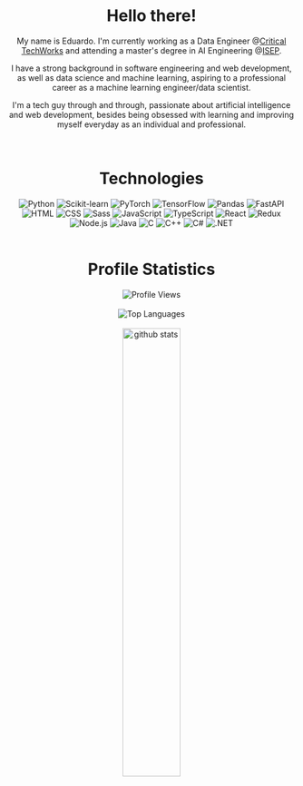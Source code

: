 <h1 align="center">Hello there!</h1>

<p align="center">My name is Eduardo. I'm currently working as a Data Engineer @<a href="https://www.criticaltechworks.com">Critical TechWorks</a> and attending a master's degree in AI Engineering @<a href="https://isep.ipp.pt/Course/Course/462">ISEP</a>.</p>

<p align="center">I have a strong background in software engineering and web development, as well as data science and machine learning, aspiring to a professional career as a machine learning engineer/data scientist.</p>

<p align="center">I'm a tech guy through and through, passionate about artificial intelligence and web development, besides being obsessed with learning and improving myself everyday as an individual and professional.</p>

<br>

<h1 align="center">Technologies</h1>

<div align="center">
    <img alt="Python" src="https://img.shields.io/badge/python-3670A0?style=for-the-badge&logo=python&logoColor=ffdd54">
    <img alt="Scikit-learn" src="https://img.shields.io/badge/scikit--learn-%23F7931E.svg?style=for-the-badge&logo=scikit-learn&logoColor=white">
    <img alt="PyTorch" src="https://img.shields.io/badge/PyTorch-%23EE4C2C.svg?style=for-the-badge&logo=PyTorch&logoColor=white">
    <img alt="TensorFlow" src="https://img.shields.io/badge/TensorFlow-%23FF6F00.svg?style=for-the-badge&logo=TensorFlow&logoColor=white">
    <img alt="Pandas" src="https://img.shields.io/badge/pandas-%23150458.svg?style=for-the-badge&logo=pandas&logoColor=white">
    <img alt="FastAPI" src="https://img.shields.io/badge/FastAPI-005571?style=for-the-badge&logo=fastapi">
    <img alt="HTML" src="https://img.shields.io/badge/html5-%23E34F26.svg?style=for-the-badge&logo=html5&logoColor=white">
    <img alt="CSS" src="https://img.shields.io/badge/css3-%231572B6.svg?style=for-the-badge&logo=css3&logoColor=white">
    <img alt="Sass" src="https://img.shields.io/badge/SASS-hotpink.svg?style=for-the-badge&logo=SASS&logoColor=white">
    <img alt="JavaScript" src="https://img.shields.io/badge/javascript-%23323330.svg?style=for-the-badge&logo=javascript&logoColor=%23F7DF1E">
    <img alt="TypeScript" src="https://img.shields.io/badge/typescript-%23007ACC.svg?style=for-the-badge&logo=typescript&logoColor=white">
    <img alt="React" src="https://img.shields.io/badge/react-%2320232a.svg?style=for-the-badge&logo=react&logoColor=%2361DAFB">
    <img alt="Redux" src="https://img.shields.io/badge/redux-%23593d88.svg?style=for-the-badge&logo=redux&logoColor=white">
    <img alt="Node.js" src="https://img.shields.io/badge/node.js-6DA55F?style=for-the-badge&logo=node.js&logoColor=white">
    <img alt="Java" src="https://img.shields.io/badge/java-%23ED8B00.svg?style=for-the-badge&logo=java&logoColor=white">
    <img alt="C" src="https://img.shields.io/badge/c-%2300599C.svg?style=for-the-badge&logo=c&logoColor=white"><a>
    <img alt="C++" src="https://img.shields.io/badge/c++-%2300599C.svg?style=for-the-badge&logo=c%2B%2B&logoColor=white">
    <img alt="C#" src="https://img.shields.io/badge/c%23-%23239120.svg?style=for-the-badge&logo=c-sharp&logoColor=white">
    <img alt=".NET" src="https://img.shields.io/badge/.NET-5C2D91?style=for-the-badge&logo=.net&logoColor=white">
</div>

<br>

<h1 align="center">Profile Statistics</h1>

<div align="center">
  <a target="_blank"><img alt="Profile Views" src="https://komarev.com/ghpvc/?username=eduardocsilva&style=flat"></a>
</div>

<br>

<div align="center">
  <a target="_blank"><img alt="Top Languages" src="https://github-readme-stats.vercel.app/api/top-langs/?username=eduardocsilva&hide=pureBasic,jupyter%20notebook&layout=compact"></a>
</div>

<br>

<div align="center">
  <img src="https://github-readme-stats.vercel.app/api?username=eduardocsilva&show_icons=true&theme=radical" alt="github stats" width="45%" align="center"/>
</div>
